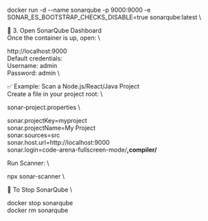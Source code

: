 
docker run -d --name sonarqube -p 9000:9000 -e SONAR_ES_BOOTSTRAP_CHECKS_DISABLE=true sonarqube:latest   \


🔹 3. Open SonarQube Dashboard \
Once the container is up, open: \


http://localhost:9000 \
Default credentials: \
Username: admin \
Password: admin \





✅ Example: Scan a Node.js/React/Java Project  \
Create a file in your project root:  \

sonar-project.properties   \


sonar.projectKey=myproject    \
sonar.projectName=My Project    \
sonar.sources=src    \
sonar.host.url=http://localhost:9000   \
sonar.login=code-arena-fullscreen-mode/**,compiler/**



Run Scanner:   \

npx sonar-scanner   \

🔄 To Stop SonarQube   \

docker stop sonarqube   \
docker rm sonarqube
